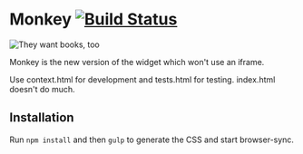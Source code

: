 # Monkey [![Build Status](https://travis-ci.org/Lostmyname/monkey.svg?branch=master)](https://travis-ci.org/Lostmyname/monkey)

![They want books, too](https://i.imgur.com/GqlC4ko.gif)

Monkey is the new version of the widget which won't use an iframe.

Use context.html for development and tests.html for testing. index.html doesn't
do much.

## Installation

Run `npm install` and then `gulp` to generate the CSS and start browser-sync.
